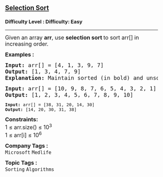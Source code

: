 <h2><a href="https://www.geeksforgeeks.org/problems/selection-sort/1?page=1&sprint=026ef09d5c1778663dde68220af30cad&sortBy=submissions">Selection Sort</a></h2><h3>Difficulty Level : Difficulty: Easy</h3><hr><div class="problems_problem_content__Xm_eO"><p><span style="font-size: 18px;">Given an array <strong>arr</strong>, use <strong>selection sort </strong>to sort arr[] in increasing order.</span></p>
<p><strong><span style="font-size: 18px;">Examples :</span></strong></p>
<pre><span style="font-size: 18px;"><strong>Input: </strong>arr[] = [4, 1, 3, 9, 7]</span>
<span style="font-size: 18px;"><strong>Output: </strong>[1, 3, 4, 7, 9]</span>
<span style="font-size: 18px;"><strong>Explanation: </strong>Maintain sorted (in bold) and unsorted subarrays. Select 1. Array becomes <strong>1</strong> 4 3 9 7. Select 3. Array becomes <strong>1 3</strong> 4 9 7. Select 4. Array becomes <strong>1 3 4</strong> 9 7. Select 7. Array becomes <strong>1 3 4 7</strong> 9. Select 9. Array becomes <strong>1 3 4 7 9</strong>.</span></pre>
<pre><span style="font-size: 18px;"><strong>Input: </strong>arr[] = [10, 9, 8, 7, 6, 5, 4, 3, 2, 1]</span>
<span style="font-size: 18px;"><strong>Output: </strong>[1, 2, 3, 4, 5, 6, 7, 8, 9, 10]<br></span></pre>
<pre><strong>Input: </strong>arr[] = [38, 31, 20, 14, 30]
<strong>Output: </strong>[14, 20, 30, 31, 38]</pre>
<p><span style="font-size: 18px;"><strong>Constraints:</strong><br>1 ≤ arr.size() ≤ 10<sup>3<br></sup>1 ≤ arr[i] ≤ 10<sup>6</sup></span></p></div><p><span style=font-size:18px><strong>Company Tags : </strong><br><code>Microsoft</code>&nbsp;<code>Medlife</code>&nbsp;<br><p><span style=font-size:18px><strong>Topic Tags : </strong><br><code>Sorting</code>&nbsp;<code>Algorithms</code>&nbsp;